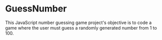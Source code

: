 # GuessNumber

This JavaScript number guessing game project's objective is to code a game where the user must guess a randomly generated number from 1 to 100. 
